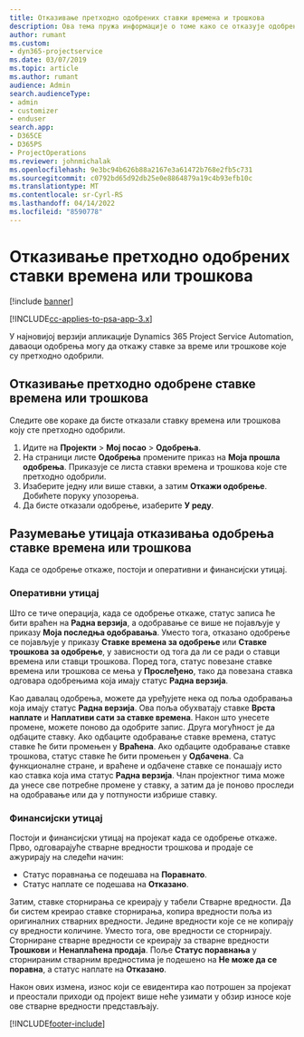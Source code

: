 ```yaml
---
title: Отказивање претходно одобрених ставки времена и трошкова
description: Ова тема пружа информације о томе како се отказује одобрено време пројекта и трансакција трошкова.
author: rumant
ms.custom:
- dyn365-projectservice
ms.date: 03/07/2019
ms.topic: article
ms.author: rumant
audience: Admin
search.audienceType:
- admin
- customizer
- enduser
search.app:
- D365CE
- D365PS
- ProjectOperations
ms.reviewer: johnmichalak
ms.openlocfilehash: 9e3bc94b626b88a2167e3a61472b768e2fb5c731
ms.sourcegitcommit: c0792bd65d92db25e0e8864879a19c4b93efb10c
ms.translationtype: MT
ms.contentlocale: sr-Cyrl-RS
ms.lasthandoff: 04/14/2022
ms.locfileid: "8590778"
---
```

# <a name="cancel-previously-approved-time-or-expense-entries"></a>Отказивање претходно одобрених ставки времена или трошкова

[!include [banner](../includes/psa-now-project-operations.md)]

[!INCLUDE[cc-applies-to-psa-app-3.x](../includes/cc-applies-to-psa-app-3x.md)]

У најновијој верзији апликације Dynamics 365 Project Service Automation, даваоци одобрења могу да откажу ставке за време или трошкове које су претходно одобрили.

## <a name="cancel-a-previously-approved-time-or-expense-entry"></a>Отказивање претходно одобрене ставке времена или трошкова

Следите ове кораке да бисте отказали ставку времена или трошкова коју сте претходно одобрили.

1. Идите на **Пројекти** \> **Мој посао** \> **Одобрења**.
2. На страници листе **Одобрења** промените приказ на **Моја прошла одобрења**. Приказује се листа ставки времена и трошкова које сте претходно одобрили.
3. Изаберите једну или више ставки, а затим **Откажи одобрење**. Добићете поруку упозорења.
4. Да бисте отказали одобрење, изаберите **У реду**.

## <a name="understand-the-impact-of-canceling-a-time-or-expense-entry-approval"></a>Разумевање утицаја отказивања одобрења ставке времена или трошкова

Када се одобрење откаже, постоји и оперативни и финансијски утицај.

### <a name="operational-impact"></a>Оперативни утицај

Што се тиче операција, када се одобрење откаже, статус записа ће бити враћен на **Радна верзија**, а одобравање се више не појављује у приказу **Моја последња одобравања**. Уместо тога, отказано одобрење се појављује у приказу **Ставке времена за одобрење** или **Ставке трошкова за одобрење**, у зависности од тога да ли се ради о ставци времена или ставци трошкова. Поред тога, статус повезане ставке времена или трошкова се мења у **Прослеђено**, тако да повезана ставка одговара одобрењима која имају статус **Радна верзија**.

Као давалац одобрења, можете да уређујете нека од поља одобравања која имају статус **Радна верзија**. Ова поља обухватају ставке **Врста наплате** и **Наплативи сати за ставке времена**. Након што унесете промене, можете поново да одобрите запис. Друга могућност је да одбаците ставку. Ако одбаците одобравање ставке времена, статус ставке ће бити промењен у **Враћена**. Ако одбаците одобравање ставке трошкова, статус ставке ће бити промењен у **Одбачена**. Са функционалне стране, и враћене и одбачене ставке се понашају исто као ставка која има статус **Радна верзија**. Члан пројектног тима може да унесе све потребне промене у ставку, а затим да је поново проследи на одобравање или да у потпуности избрише ставку.

### <a name="financial-impact"></a>Финансијски утицај

Постоји и финансијски утицај на пројекат када се одобрење откаже. Прво, одговарајуће стварне вредности трошкова и продаје се ажурирају на следећи начин:

- Статус поравнања се подешава на **Поравнато**.
- Статус наплате се подешава на **Отказано**.

Затим, ставке сторнирања се креирају у табели Стварне вредности. Да би систем креирао ставке сторнирања, копира вредности поља из оригиналних стварних вредности. Једине вредности које се не копирају су вредности количине. Уместо тога, ове вредности се сторнирају. Сторниране стварне вредности се креирају за стварне вредности **Трошкови** и **Ненаплаћена продаја**. Поље **Статус поравнања** у сторнираним стварним вредностима је подешено на **Не може да се поравна**, а статус наплате на **Отказано**.

Након ових измена, износ који се евидентира као потрошен за пројекат и преостали приходи од пројект више неће узимати у обзир износе које ове стварне вредности представљају.


[!INCLUDE[footer-include](../includes/footer-banner.md)]
